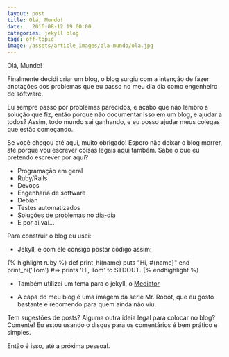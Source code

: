 ```yaml
---
layout: post
title: Olá, Mundo!
date:   2016-08-12 19:00:00
categories: jekyll blog
tags: off-topic
image: /assets/article_images/ola-mundo/ola.jpg
---
```


Olá, Mundo!

Finalmente decidi criar um blog, o blog surgiu com a intenção
de fazer anotações dos problemas que eu passo no meu dia dia como engenheiro 
de software.

Eu sempre passo por problemas parecidos, e acabo que não lembro a solução que fiz, 
então porque não documentar isso em um blog, e ajudar a todos? Assim, todo mundo
sai ganhando, e eu posso ajudar meus colegas que estão começando.

Se você chegou até aqui, muito obrigado! Espero não deixar o blog morrer, até porque 
vou escrever coisas legais aqui também. Sabe o que eu pretendo escrever por aqui? 

- Programação em geral
- Ruby/Rails
- Devops
- Engenharia de software
- Debian
- Testes automatizados
- Soluções de problemas no dia-dia
- E por ai vai...

Para construir o blog eu usei:

- Jekyll, e com ele consigo postar código assim:

{% highlight ruby %}
def print_hi(name)
  puts "Hi, #{name}"
end
print_hi('Tom')
#=> prints 'Hi, Tom' to STDOUT.
{% endhighlight %}

- Também utilizei um tema para o jekyll, o [Mediator](https://github.com/dirkfabisch/mediator)

- A capa do meu blog é uma imagem da série Mr. Robot, que eu gosto bastante e 
recomendo para quem ainda não viu.

Tem sugestões de posts? Alguma outra ideia legal para colocar no blog? Comente! 
Eu estou usando o disqus para os comentários é bem prático e simples.

Então é isso, até a próxima pessoal.
